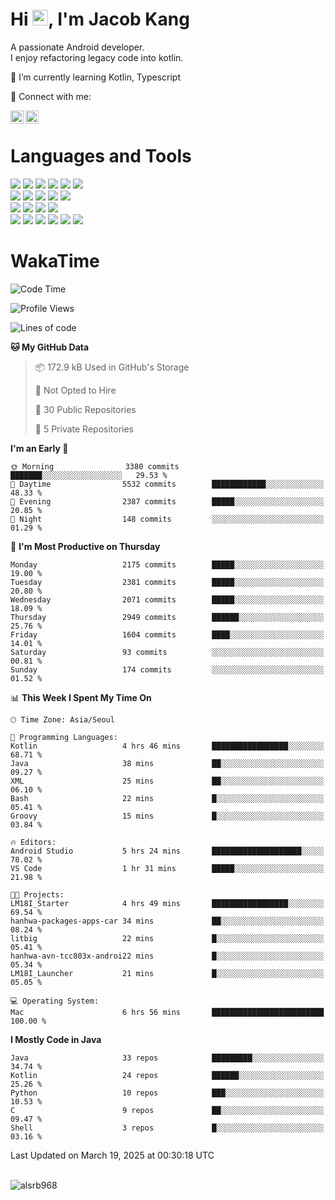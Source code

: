 # Hi <img src="https://media.giphy.com/media/hvRJCLFzcasrR4ia7z/giphy.gif" width="25px">, I'm Jacob Kang
A passionate Android developer.
</br>
I enjoy refactoring legacy code into kotlin.

🌱 I’m currently learning Kotlin, Typescript

🤝 Connect with me:

<a href="https://www.linkedin.com/in/minkyu-kang-b7477b1b2/"><img align="left" src="https://raw.githubusercontent.com/yushi1007/yushi1007/main/images/linkedin.svg" alt="Minkyu Kang | LinkedIn" width="21px"/></a>
<a href="https://www.instagram.com/_jacob_kang/"><img align="left" src="https://raw.githubusercontent.com/yushi1007/yushi1007/main/images/instagram.svg" alt="Jacob Kang | Instagram" width="21px"/></a>

</br>

# Languages and Tools

<div align="left">
<img src="https://img.shields.io/badge/java-007396?logo=java&logoColor=white"/>
<img src="https://img.shields.io/badge/kotlin-7F52FF?logo=kotlin&logoColor=white"/>
<img src="https://img.shields.io/badge/python-3776AB?logo=python&logoColor=white"/>
<img src="https://img.shields.io/badge/bash shell-4EAA25?logo=gnubash&logoColor=white"/>
<img src="https://img.shields.io/badge/c-A8B9CC?logo=c&logoColor=white"/>
<img src="https://img.shields.io/badge/c++-00599C?logo=c%2b%2b&logoColor=white"/>
</div>
<div align="left">
<img src="https://img.shields.io/badge/git-F05032?logo=git&logoColor=white"/>
<img src="https://img.shields.io/badge/github-181717?logo=github&logoColor=white"/>
<img src="https://img.shields.io/badge/mysql-4479A1?logo=mysql&logoColor=white"/>
<img src="https://img.shields.io/badge/sqlite-003B57?logo=sqlite&logoColor=white"/>
<img src="https://img.shields.io/badge/amazon AWS-232F3E?logo=amazonaws&logoColor=white"/>
</div>
<div align="left">
<img src="https://img.shields.io/badge/android-3DDC84?logo=android&logoColor=white"/>
<img src="https://img.shields.io/badge/linux-FCC624?logo=linux&logoColor=white"/>
<img src="https://img.shields.io/badge/flask-000000?logo=flask&logoColor=white"/>
<img src="https://img.shields.io/badge/arduino-00979D?logo=arduino&logoColor=white"/>
</div>
<div align="left">
<img src="https://img.shields.io/badge/slack-4A154B?logo=slack&logoColor=white"/>
<img src="https://img.shields.io/badge/notion-000000?logo=notion&logoColor=white"/>
<img src="https://img.shields.io/badge/jira-0052CC?logo=jira&logoColor=white"/>
<img src="https://img.shields.io/badge/postman-FF6C37?logo=postman&logoColor=white"/>
<img src="https://img.shields.io/badge/intellij-000000?logo=intellijidea&logoColor=white"/>
<img src="https://img.shields.io/badge/pycharm-000000?logo=pycharm&logoColor=white"/>
</div>

# WakaTime

<!--START_SECTION:waka-->
![Code Time](http://img.shields.io/badge/Code%20Time-4%2C679%20hrs%2048%20mins-blue)

![Profile Views](http://img.shields.io/badge/Profile%20Views-0-blue)

![Lines of code](https://img.shields.io/badge/From%20Hello%20World%20I%27ve%20Written-5.2%20million%20lines%20of%20code-blue)

**🐱 My GitHub Data** 

> 📦 172.9 kB Used in GitHub's Storage 
 > 
> 🚫 Not Opted to Hire
 > 
> 📜 30 Public Repositories 
 > 
> 🔑 5 Private Repositories 
 > 
**I'm an Early 🐤** 

```text
🌞 Morning                3380 commits        ███████░░░░░░░░░░░░░░░░░░   29.53 % 
🌆 Daytime                5532 commits        ████████████░░░░░░░░░░░░░   48.33 % 
🌃 Evening                2387 commits        █████░░░░░░░░░░░░░░░░░░░░   20.85 % 
🌙 Night                  148 commits         ░░░░░░░░░░░░░░░░░░░░░░░░░   01.29 % 
```
📅 **I'm Most Productive on Thursday** 

```text
Monday                   2175 commits        █████░░░░░░░░░░░░░░░░░░░░   19.00 % 
Tuesday                  2381 commits        █████░░░░░░░░░░░░░░░░░░░░   20.80 % 
Wednesday                2071 commits        █████░░░░░░░░░░░░░░░░░░░░   18.09 % 
Thursday                 2949 commits        ██████░░░░░░░░░░░░░░░░░░░   25.76 % 
Friday                   1604 commits        ████░░░░░░░░░░░░░░░░░░░░░   14.01 % 
Saturday                 93 commits          ░░░░░░░░░░░░░░░░░░░░░░░░░   00.81 % 
Sunday                   174 commits         ░░░░░░░░░░░░░░░░░░░░░░░░░   01.52 % 
```


📊 **This Week I Spent My Time On** 

```text
🕑︎ Time Zone: Asia/Seoul

💬 Programming Languages: 
Kotlin                   4 hrs 46 mins       █████████████████░░░░░░░░   68.71 % 
Java                     38 mins             ██░░░░░░░░░░░░░░░░░░░░░░░   09.27 % 
XML                      25 mins             ██░░░░░░░░░░░░░░░░░░░░░░░   06.10 % 
Bash                     22 mins             █░░░░░░░░░░░░░░░░░░░░░░░░   05.41 % 
Groovy                   15 mins             █░░░░░░░░░░░░░░░░░░░░░░░░   03.84 % 

🔥 Editors: 
Android Studio           5 hrs 24 mins       ████████████████████░░░░░   78.02 % 
VS Code                  1 hr 31 mins        █████░░░░░░░░░░░░░░░░░░░░   21.98 % 

🐱‍💻 Projects: 
LM18I_Starter            4 hrs 49 mins       █████████████████░░░░░░░░   69.54 % 
hanhwa-packages-apps-car 34 mins             ██░░░░░░░░░░░░░░░░░░░░░░░   08.24 % 
litbig                   22 mins             █░░░░░░░░░░░░░░░░░░░░░░░░   05.41 % 
hanhwa-avn-tcc803x-androi22 mins             █░░░░░░░░░░░░░░░░░░░░░░░░   05.34 % 
LM18I_Launcher           21 mins             █░░░░░░░░░░░░░░░░░░░░░░░░   05.05 % 

💻 Operating System: 
Mac                      6 hrs 56 mins       █████████████████████████   100.00 % 
```

**I Mostly Code in Java** 

```text
Java                     33 repos            █████████░░░░░░░░░░░░░░░░   34.74 % 
Kotlin                   24 repos            ██████░░░░░░░░░░░░░░░░░░░   25.26 % 
Python                   10 repos            ███░░░░░░░░░░░░░░░░░░░░░░   10.53 % 
C                        9 repos             ██░░░░░░░░░░░░░░░░░░░░░░░   09.47 % 
Shell                    3 repos             █░░░░░░░░░░░░░░░░░░░░░░░░   03.16 % 
```




 Last Updated on March 19, 2025 at 00:30:18 UTC
<!--END_SECTION:waka-->

</br>

<div align="left">
<img align="left" src="https://github-readme-stats.vercel.app/api/top-langs?username=alsrb968&show_icons=true&locale=en&layout=compact&theme=dark" alt="alsrb968" />
</div>
